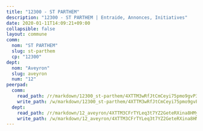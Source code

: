 ```yaml
---
title: "12300 - ST PARTHEM"
description: "12300 - ST PARTHEM | Entraide, Annonces, Initiatives"
date: 2020-01-11T14:09:21+09:00
collapsible: false
layout: commune
comm:
  nom: "ST PARTHEM"
  slug: st-parthem
  cp: "12300"
dept:
  nom: "Aveyron"
  slug: aveyron
  num: "12"
peerpad:
  comm:
    read_path: /r/markdown/12300_st-parthem/4XTTM3wRfJtCmCeyi75pmo9gvP3P7x5jBYibuiHoLu53skF9Z
    write_path: /w/markdown/12300_st-parthem/4XTTM3wRfJtCmCeyi75pmo9gvP3P7x5jBYibuiHoLu53skF9Z-K3TgUytiqr6QCTeesms8P6JbtrddbgfNSbzdZoiVnzAQ37WiAyaJMuFf7kbUoJXmGHLZXQ9NyinVMyuD5LVh19iVJBJ4PAZswwGFqSqTB3pMLevz1D8CGxGTaYBCQB7iWpkT574T
  dept:
    read_path: /r/markdown/12_aveyron/4XTTM3CFrTYLeq3t7YZ2GeteRXina8HMy585xLdATaEm28gJq
    write_path: /w/markdown/12_aveyron/4XTTM3CFrTYLeq3t7YZ2GeteRXina8HMy585xLdATaEm28gJq-K3TgUfu3tdsvnJNzfCjLcQBm4uQ83gag77qnaAo9pjUvbpQyfAVAxJdyULKffeJFVcGHHVraYZNVQhiGBeBUKBFLy2Vr8dapgU6tQCmoJQ6dgnoqRGmK9bSxqhW9VArfxRuTPcgV
---
```


